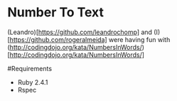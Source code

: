 # Number To Text

(Leandro)[https://github.com/leandrochomp] and (I)[https://github.com/rogeralmeida] were having fun with (http://codingdojo.org/kata/NumbersInWords/)[http://codingdojo.org/kata/NumbersInWords/]

#Requirements

* Ruby 2.4.1
* Rspec